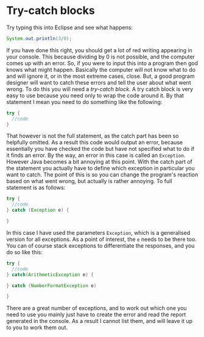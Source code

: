 Try-catch blocks
===

Try typing this into Eclipse and see what happens:

```java
System.out.println(3/0);
```

If you have done this right, you should get a lot of red writing appearing in your console. This because dividing by 0 is not possible, and the computer comes up with an error. So, if you were to input this into a program then god knows what might happen. Basically the computer will not know what to do and will ignore it, or in the most extreme cases, close. But, a good program designer will want to catch these errors and tell the user about what went wrong. To do this you will need a *try-catch block*. A try catch block is very easy to use because you need only to wrap the code around it. By that statement I mean you need to do something like the following:

```java
try {
  //code
}
```

That however is not the full statement, as the catch part has been so helpfully omitted. As a result this code would output an error, because essentially you have checked the code but have not specified what to do if it finds an error. By the way, an error in this case is called an `Exception`. However Java becomes a bit annoying at this point. With the catch part of the statement you actually have to define which exception in particular you want to catch. The point of this is so you can change the program's reaction based on what went wrong, but actually is rather annoying. To full statement is as follows:

```java
try {
  //code
} catch (Exception e) {

}
```

In this case I have used the parameters `Exception`, which is a generalised version for all exceptions. As a point of interest, the `e` needs to be there too. You can of course stack exceptions to differentiate the responses, and you do so like this:

```java
try {
  //code
} catch(ArithmeticException e) {

} catch (NumberFormatException e) 

}
```

There are a great number of exceptions, and to work out which one you need to use you mainly just have to create the error and read the report generated in the console. As a result I cannot list them, and will leave it up to you to work them out.

